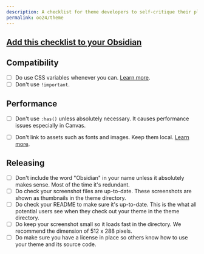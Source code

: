 ```yaml
---
description: A checklist for theme developers to self-critique their plugins.
permalink: oo24/theme
---
```

## [Add this checklist to your Obsidian](obsidian://new?name=Obsidian%20October%20O_O%202024%20theme%20self-critique%20checklist&content=%23%23%20Compatibility%0A%0A-%20%5B%20%5D%20Do%20use%20CSS%20variables%20whenever%20you%20can.%20%5BLearn%20more%5D%28https%3A%2F%2Fdocs.obsidian.md%2FReference%2FCSS%2Bvariables%2FCSS%2Bvariables%29.%0A-%20%5B%20%5D%20Don%27t%20use%20%60%21important%60.%0A%0A%23%23%20Performance%0A%0A-%20%5B%20%5D%20Don%27t%20use%20%60%3Ahas%28%29%60%20unless%20absolutely%20necessary.%20It%20causes%20performance%20issues%20especially%20in%20Canvas.%0A-%20%5B%20%5D%20Don%27t%20link%20to%20assets%20such%20as%20fonts%20and%20images.%20Keep%20them%20local.%20%5BLearn%20more%5D%28https%3A%2F%2Fdocs.obsidian.md%2FThemes%2FApp%2Bthemes%2FTheme%2Bguidelines%23Keep%2Bassets%2Blocal%29.%0A%0A%0A%23%23%20Releasing%0A%0A-%20%5B%20%5D%20Don%27t%20include%20the%20word%20%22Obsidian%22%20in%20your%20name%20unless%20it%20absolutely%20makes%20sense.%20Most%20of%20the%20time%20it%27s%20redundant.%0A-%20%5B%20%5D%20Do%20check%20your%20screenshot%20files%20are%20up-to-date.%20These%20screenshots%20are%20shown%20as%20thumbnails%20in%20the%20theme%20directory.%0A-%20%5B%20%5D%20Do%20check%20your%20README%20to%20make%20sure%20it%27s%20up-to-date.%20This%20is%20the%20what%20all%20potential%20users%20see%20when%20they%20check%20out%20your%20theme%20in%20the%20theme%20directory.%0A-%20%5B%20%5D%20Do%20keep%20your%20screenshot%20small%20so%20it%20loads%20fast%20in%20the%20directory.%20We%20recommend%20the%20dimension%20of%20512%20x%20288%20pixels.%0A-%20%5B%20%5D%20Do%20make%20sure%20you%20have%20a%20license%20in%20place%20so%20others%20know%20how%20to%20use%20your%20theme%20and%20its%20source%20code.)
## Compatibility

- [ ] Do use CSS variables whenever you can. [Learn more](https://docs.obsidian.md/Reference/CSS+variables/CSS+variables).
- [ ] Don't use `!important`.

## Performance

- [ ] Don't use `:has()` unless absolutely necessary. It causes performance issues especially in Canvas.
- [ ] Don't link to assets such as fonts and images. Keep them local. [Learn more](https://docs.obsidian.md/Themes/App+themes/Theme+guidelines#Keep+assets+local).


## Releasing

- [ ] Don't include the word "Obsidian" in your name unless it absolutely makes sense. Most of the time it's redundant.
- [ ] Do check your screenshot files are up-to-date. These screenshots are shown as thumbnails in the theme directory.
- [ ] Do check your README to make sure it's up-to-date. This is the what all potential users see when they check out your theme in the theme directory.
- [ ] Do keep your screenshot small so it loads fast in the directory. We recommend the dimension of 512 x 288 pixels.
- [ ] Do make sure you have a license in place so others know how to use your theme and its source code.